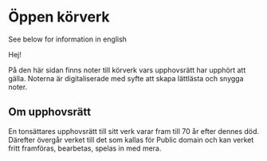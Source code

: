# Öppen körverk

See below for information in english 

Hej! 

På den här sidan finns noter till körverk vars upphovsrätt har upphört att gälla. 
Noterna är digitaliserade med syfte att skapa lättlästa och snygga noter.

## Om upphovsrätt
En tonsättares upphovsrätt till sitt verk varar fram till 70 år efter dennes död. Därefter övergår verket till det som kallas för Public domain och kan verket fritt framföras, bearbetas, spelas in med mera.






